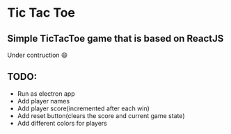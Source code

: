 # Tic Tac Toe

## Simple TicTacToe game that is based on ReactJS

Under contruction :smile:

## TODO:
* Run as electron app
* Add player names
* Add player score(incremented after each win)
* Add reset button(clears the score and current game state)
* Add different colors for players
